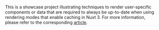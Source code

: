 This is a showcase project illustrating techniques to render user-specific components or data that are required to always be up-to-date when using rendering modes that enable caching in Nuxt 3. For more information, please refer to the corresponding [article](https://blog.risingstack.com/nuxt-3-caching-with-authentication/).
